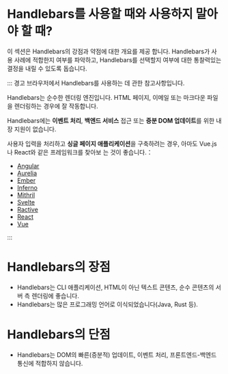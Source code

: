 # Handlebars를 사용할 때와 사용하지 말아야 할 때?

이 섹션은 Handlebars의 강점과 약점에 대한 개요를 제공 합니다. Handlebars가 사용 사례에 적합한지 여부를 파악하고,
Handlebars를 선택할지 여부에 대한 통찰력있는 결정을 내릴 수 있도록 돕습니다.

::: 경고 브라우저에서 Handlebars를 사용하는 데 관한 참고사항입니다.

Handlebars는 순수한 렌더링 엔진입니다. HTML 페이지, 이메일 또는 마크다운 파일을 렌더링하는 경우에 잘 작동합니다.

Handlebars에는 **이벤트 처리**, **백엔드 서비스** 접근 또는 **증분 DOM 업데이트**를 위한 내장 지원이 없습니다.

사용자 입력을 처리하고 **싱글 페이지 애플리케이션**을 구축하려는 경우, 아마도 Vue.js나 React와 같은 프레임워크를 찾아보
는 것이 좋습니다.：

- [Angular](https://angular.io/)
- [Aurelia](https://aurelia.io/)
- [Ember](https://emberjs.com/)
- [Inferno](https://infernojs.org/)
- [Mithril](https://mithril.js.org/)
- [Svelte](https://svelte.dev/)
- [Ractive](https://ractive.js.org/)
- [React](https://reactjs.org/)
- [Vue](https://vuejs.org/)

:::

# Handlebars의 장점

- Handlebars는 CLI 애플리케이션, HTML이 아닌 텍스트 콘텐츠, 순수 콘텐츠의 서버 측 렌더링에 좋습니다.
- Handlebars는 많은 프로그래밍 언어로 이식되었습니다(Java, Rust 등).

# Handlebars의 단점

- Handlebars는 DOM의 빠른(증분적) 업데이트, 이벤트 처리, 프론트엔드-백엔드 통신에 적합하지 않습니다.
